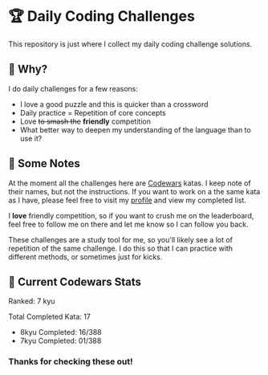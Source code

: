 # :trophy: Daily Coding Challenges

This repository is just where I collect my daily coding challenge solutions.

## :thinking: Why?

I do daily challenges for a few reasons:

- I love a good puzzle and this is quicker than a crossword
- Daily practice = Repetition of core concepts
- Love ~~to smash the~~ **friendly** competition
- What better way to deepen my understanding of the language than to use it?

## :notebook: Some Notes

At the moment all the challenges here are [Codewars](https://codewars.com) katas. I keep note of their names, but not the instructions. If you want to work on a the same kata as I have, please feel free to visit my [profile](https://www.codewars.com/users/kgni/completed) and view my completed list.

I **love** friendly competition, so if you want to crush me on the leaderboard, feel free to follow me on there and let me know so I can follow you back.

These challenges are a study tool for me, so you'll likely see a lot of repetition of the same challenge. I do this so that I can practice with different methods, or sometimes just for kicks.

## :medal_sports: Current Codewars Stats

Ranked: 7 kyu

Total Completed Kata: 17

- 8kyu Completed: 16/388
- 7kyu Completed: 01/388

### Thanks for checking these out!
